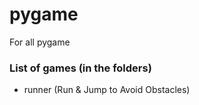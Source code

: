 # pygame
For all pygame

### List of games (in the folders)
- runner (Run & Jump to Avoid Obstacles)
